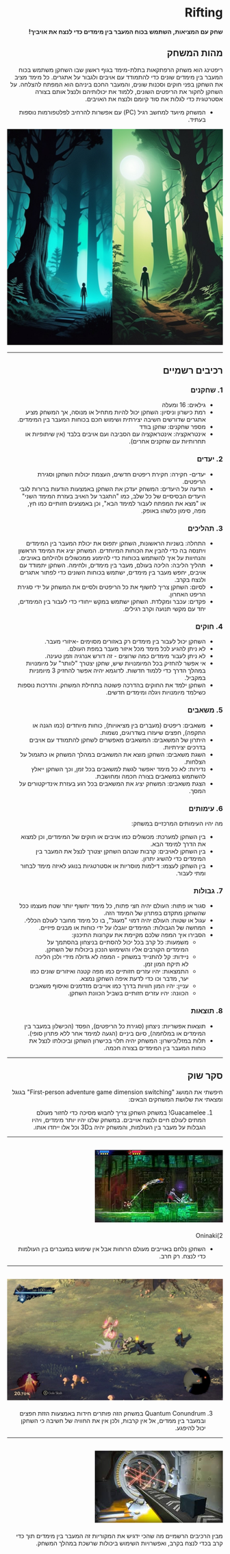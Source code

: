 <div dir='rtl' lang='he'>

# Rifting

**שחק עם המציאות, השתמש בכוח המעבר בין מימדים כדי לנצח את אויביך!**

## מהות המשחק

ריפטינג הוא משחק הרפתקאות בתלת-מימד בגוף ראשון שבו השחקן משתמש בכוח המעבר בין מימדים שונים כדי להתמודד עם אויבים ולגבור על אתגרים. כל מימד מציב את השחקן בפני חוקים וסכנות שונים, והמעבר החכם ביניהם הוא המפתח להצלחה. על השחקן לחקור את הריפטים השונים, ללמוד את יכולותיהם ולנצל אותם בצורה אסטרטגית כדי לגלות את סוד קיומם ולנצח את האויבים.

* המשחק מיועד למחשב רגיל (PC) עם אפשרות להרחיב לפלטפורמות נוספות בעתיד.

![riftingPic](rifttingPic.jpg)

---


## רכיבים רשמיים

### 1. שחקנים
* גילאים: 16 ומעלה
* רמת כישרון וניסיון: השחקן יכול להיות מתחיל או מנוסה, אך המשחק מציע אתגרים שדורשים חשיבה יצירתית ושימוש חכם בכוחות המעבר בין המימדים.
* מספר שחקנים: שחקן בודד
* אינטראקציה: אינטראקציה עם הסביבה ועם אויבים בלבד (אין שיתופיות או תחרותיות עם שחקנים אחרים).

### 2. יעדים
* יעדים- חקירה: חקירת ריפטים חדשים, העצמת יכולות השחקן וסגירת הריפטים.
* הודעה על היעדים: המשחק יעדכן את השחקן באמצעות הודעות ברורות לגבי היעדים הבסיסיים של כל שלב, כמו "התגבר על האויב בעזרת המימד השני" או "מצא את המפתח לעבור למימד הבא", וכן באמצעים חזותיים כמו חץ, מפה, סימון כלשהו באופק.

### 3. תהליכים
* התחלה: בשניות הראשונות, השחקן יתפוס את יכולת המעבר בין המימדים ויתנסה בה כדי להבין את הכוחות המיוחדים. המשחק יציג את המימד הראשון והנחיוות על איך להשתמש בכוחות כדי להימנע ממכשולים ולהילחם באויבים.
*	תהליך הליבה: הליכה בעולם, מעבר בין מימדים, ולחימה. השחקן יתמודד עם אויבים, יחפש מעבר בין מימדים, ישתמש בכוחות השונים כדי לפתור אתגרים ולנצח בקרב.
*	לסיום: השחקן צריך לחשוף את כל הריפטים ולסיים את המשחק על ידי סגירת הריפט האחרון.
* פקדים: עכבר ומקלדת. השחקן ישתמש במקש ייחודי כדי לעבור בין המימדים, יחד עם מקשי תנועה וקרב רגילים.
 

### 4. חוקים

* השחקן יכול לעבור בין מימדים רק באזורים מסוימים -איזורי מעבר.
* לא ניתן להגיע לכל מימד מכל איזור מעבר במפת העולם.
* לא ניתן לעבור מימדים כמה שרוצים - זה דורש אנרגיה וזמן טעינה.
* אי אפשר להחזיק בכל המיומנויות שיש, שחקן יצטרך "לוותר" על מיומנויות במהלך הדרך כדי ללמוד חדשות. לדוגמא יהיה אפשר להחזיק 3 מיומניות במקביל.
* השחקן ילמד את החוקים בהדרכה פשוטה בתחילת המשחק. והדרכות נוספות כשילמד מיומנויות ויגלה ומימדים חדשים.


### 5. משאבים

* משאבים: ריפטים (מעברים בין מציאויות), כוחות מיוחדים (כמו הגנה או התקפה), חפצים שיעזרו בשדרוגים, נשמות.
* היתרון של המשאבים: המשאבים מאפשרים לשחקן להתמודד עם אויבים בדרכים יצירתיות.
* השגת משאבים: השחקן מוצא את המשאבים במהלך המשחק או כתגמול על הצלחות.
* נדירות: לא כל מימד יאפשר לגשת למשאבים בכל זמן, וכך השחקן ייאלץ להשתמש במשאבים בצורה חכמה ומחושבת.
* הצגת משאבים: המשחק יציג את המשאבים בכל רגע בעזרת אינדיקטורים על המסך.

### 6. עימותים

מה יהיו העימותים המרכזיים במשחק:

* בין השחקן למערכת: מכשולים כמו אויבים או חוקים של המימדים, וכן למצוא את הדרך למימד הבא.
* בין השחקן לאויבים: קרבות שבהם השחקן יצטרך לנצל את המעבר בין המימדים כדי להשיג יתרון.
* בין השחקן לעצמו: דילמות מוסריות או אסטרטגיות בנוגע לאיזה מימד לבחור ומתי לעבור.


### 7. גבולות

   * סגור או פתוח:  העולם יהיה חצי פתוח, כל מימד יחשוף יותר שטח מעצמו ככל שהשחקן מתקדם בפתרון של המימד הזה.
 *  עגול או שטוח: העולם יהיה דמוי "מעגל", בו כל מימד מחובר לעולם הכללי.
*   המחשה של הגבולות: המימדים יוגבלו על ידי כוחות או מבנים פיזיים.
*   הסבירו איך המפה שלכם מקיימת את עקרונות התיכנון:
    * משמעות: כל קרב בכל יכול להסתיים בניצחון בהסתמך על המימדים הקורבים אליו והשימוש הנכון ביכולות של השחקן.
    * ניידות: קל להתנייד במשחק - המפה לא גדולה מידי ולכן הליכה לא תיקח המון זמן.
    * התמצאות: יהיו עזרים חזותיים כמו מפה קטנה ואיזורים שונים כמו יער, מדבר וכו כדי לדעת איפה השחקן נמצא.
    * עניין: יהיו המון חוויות בדרך כמו אוייבים מזדמנים ואיסוף משאבים
    * הכוונה: יהיו עזרים חזותיים בשביל הכוונת השחקן.


### 8. תוצאות

* תוצאות אפשריות: ניצחון (סגירת כל הריפטים), הפסד (הכישלון במעבר בין המימדים או במלחמה), סיום ביניים (הגעה למימד אחר ללא פתרון סופי).
* תלות במזל/כישרון: המשחק יהיה תלוי בכישרון השחקן וביכולתו לנצל את כוחות המעבר בין המימדים בצורה חכמה.

---

## סקר שוק

חיפשתי את המושג "First-person adventure game dimension switching" בגוגל ומצאתי את שלושת המשחקים הבאים:
1) Guacamelee!
במשחק השחקן צריך לחבוש מסיכה כדי לחזור מעולם המתים לעולם חיים ולנצח אוייבים.
במשחק שלנו יהיו יותר מימדים, ויהיו הגבלות על מעבר בין העולמות, והמשחק יהיה ב3D וכל אלו ייחדו אותו.
---
![GuacameleePic](GuacameleePic.jpeg)
---
 2)Oninaki
* השחקן נלחם באוייבים מעולם הרוחות אבל אין שימוש במעברים בין העולמות כדי לנצח. רק חרב.
---
![OninakiPic](Oninaki.jpeg)
---
3) Quantum Conundrum
במשחק הזה פותרים חידות באמצעות הזזת חפצים ובמעבר בין ממדים, אל אין קרבות, ולכן אין את החוויה של חשיבה כי השחקן יכול להיפגע.
---
![Quantum-ConundrumPic](Quantum_Conundrum.jpeg)
---
מבין הרכיבים הרשמיים מה שהכי ידגיש את המקוריות זה המעבר בין מימדים תוך כדי קרב בכדי לנצח בקרב, ואפשרויות השימוש ביכולות שרשכת במהלך המשחק.


</div>
